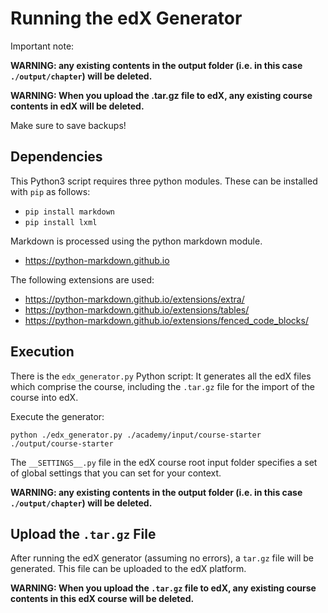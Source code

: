 # Running the edX Generator

Important note:

**WARNING: any existing contents in the output folder (i.e. in this case `./output/chapter`) will be deleted.**

**WARNING: When you upload the .tar.gz file to edX, any existing course contents in edX will be deleted.**

Make sure to save backups!


## Dependencies

This Python3 script requires three python modules. These can be installed with `pip` as follows:

* `pip install markdown`
* `pip install lxml`


Markdown is processed using the python markdown module.
- https://python-markdown.github.io

The following extensions are used:
- https://python-markdown.github.io/extensions/extra/
- https://python-markdown.github.io/extensions/tables/
- https://python-markdown.github.io/extensions/fenced_code_blocks/


## Execution

There is the `edx_generator.py` Python script:
It generates all the edX files which comprise the course, including the `.tar.gz` file for the import of the course into edX.

Execute the generator:

```
python ./edx_generator.py ./academy/input/course-starter ./output/course-starter
````

The `__SETTINGS__.py` file in the edX course root input folder specifies a set of global settings that you can set for your context. 

**WARNING: any existing contents in the output folder (i.e. in this case `./output/chapter`) will be deleted.**


## Upload the `.tar.gz` File

After running the edX generator (assuming no errors), a `tar.gz` file will be generated. This file can be uploaded to the edX platform.

**WARNING: When you upload the `.tar.gz` file to edX, any existing course contents in this edX course will be deleted.**
